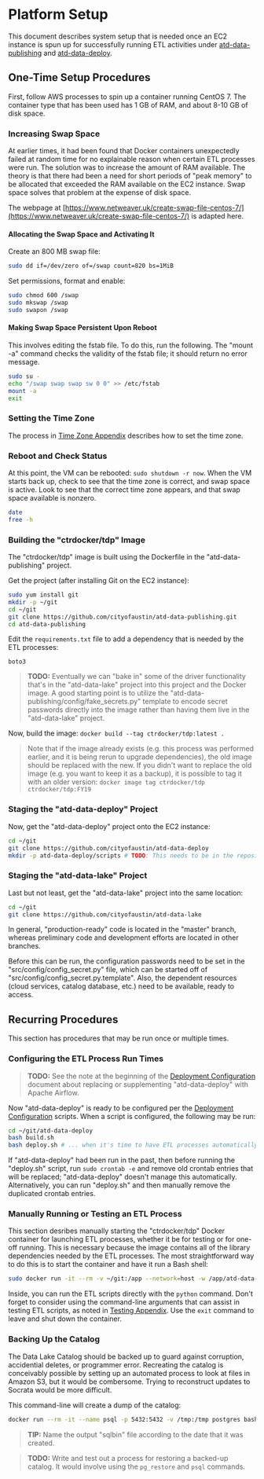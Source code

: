 # Platform Setup

This document describes system setup that is needed once an EC2 instance is spun up for successfully running ETL activities under [atd-data-publishing](https://github.com/cityofaustin/atd-data-publishing]) and [atd-data-deploy](https://github.com/cityofaustin/atd-data-deploy).

## One-Time Setup Procedures

First, follow AWS processes to spin up a container running CentOS 7. The container type that has been used has 1 GB of RAM, and about 8-10 GB of disk space.

### Increasing Swap Space

At earlier times, it had been found that Docker containers unexpectedly failed at random time for no explainable reason when certain ETL processes were run. The solution was to increase the amount of RAM available. The theory is that there had been a need for short periods of "peak memory" to be allocated that exceeded the RAM available on the EC2 instance. Swap space solves that problem at the expense of disk space.

The webpage at [https://www.netweaver.uk/create-swap-file-centos-7/](https://www.netweaver.uk/create-swap-file-centos-7/) is adapted here.

#### Allocating the Swap Space and Activating It
Create an 800 MB swap file:
```bash
sudo dd if=/dev/zero of=/swap count=820 bs=1MiB
```

Set permissions, format and enable:
```bash
sudo chmod 600 /swap
sudo mkswap /swap
sudo swapon /swap
```

#### Making Swap Space Persistent Upon Reboot

This involves editing the fstab file. To do this, run the following. The "mount -a" command checks the validity of the fstab file; it should return no error message.
```bash
sudo su -
echo "/swap swap swap sw 0 0" >> /etc/fstab
mount -a
exit
```

### Setting the Time Zone

The process in [Time Zone Appendix](appendix_timezone.md) describes how to set the time zone.

### Reboot and Check Status

At this point, the VM can be rebooted: `sudo shutdown -r now`. When the VM starts back up, check to see that the time zone is correct, and swap space is active. Look to see that the correct time zone appears, and that swap space available is nonzero.

```bash
date
free -h
```

### Building the "ctrdocker/tdp" Image

The "ctrdocker/tdp" image is built using the Dockerfile in the "atd-data-publishing" project.

Get the project (after installing Git on the EC2 instance):
```bash
sudo yum install git
mkdir -p ~/git
cd ~/git
git clone https://github.com/cityofaustin/atd-data-publishing.git
cd atd-data-publishing
```

Edit the `requirements.txt` file to add a dependency that is needed by the ETL processes:

```
boto3
```

> **TODO:** Eventually we can "bake in" some of the driver functionality that's in the "atd-data-lake" project into this project and the Docker image. A good starting point is to utilize the "atd-data-publishing/config/fake_secrets.py" template to encode secret passwords directly into the image rather than having them live in the "atd-data-lake" project.

Now, build the image: `docker build --tag ctrdocker/tdp:latest .`

> Note that if the image already exists (e.g. this process was performed earlier, and it is being rerun to upgrade dependencies), the old image should be replaced with the new. If you didn't want to replace the old image (e.g. you want to keep it as a backup), it is possible to tag it with an older version: `docker image tag ctrdocker/tdp ctrdocker/tdp:FY19`

### Staging the "atd-data-deploy" Project

Now, get the "atd-data-deploy" project onto the EC2 instance:

```bash
cd ~/git
git clone https://github.com/cityofaustin/atd-data-deploy
mkdir -p atd-data-deploy/scripts # TODO: This needs to be in the repository.
```

### Staging the "atd-data-lake" Project

Last but not least, get the "atd-data-lake" project into the same location:

```bash
cd ~/git
git clone https://github.com/cityofaustin/atd-data-lake
```

In general, "production-ready" code is located in the "master" branch, whereas preliminary code and development efforts are located in other branches.

Before this can be run, the configuration passwords need to be set in the "src/config/config_secret.py" file, which can be started off of "src/config/config_secret.py.template". Also, the dependent resources (cloud services, catalog database, etc.) need to be available, ready to access.

## Recurring Procedures

This section has procedures that may be run once or multiple times.

### Configuring the ETL Process Run Times

> **TODO:** See the note at the beginning of the [Deployment Configuration](appendix_deployconf.md) document about replacing or supplementing "atd-data-deploy" with Apache Airflow.

Now "atd-data-deploy" is ready to be configured per the [Deployment Configuration](appendix_deployconf.md) scripts. When a script is configured, the following may be run:

```bash
cd ~/git/atd-data-deploy
bash build.sh
bash deploy.sh # ... when it's time to have ETL processes automatically run.
```

If "atd-data-deploy" had been run in the past, then before running the "deploy.sh" script, run `sudo crontab -e` and remove old crontab entries that will be replaced; "atd-data-deploy" doesn't manage this automatically. Alternatively, you can run "deploy.sh" and then manually remove the duplicated crontab entries.

### Manually Running or Testing an ETL Process

This section desribes manually starting the "ctrdocker/tdp" Docker container for launching ETL processes, whether it be for testing or for one-off running. This is necessary because the image contains all of the library dependencies needed by the ETL processes. The most straightforward way to do this is to start the container and have it run a Bash shell:

```bash
sudo docker run -it --rm -v ~/git:/app --network=host -w /app/atd-data-lake/atd_data_lake ctrdocker/tdp /bin/bash
```

Inside, you can run the ETL scripts directly with the `python` command. Don't forget to consider using the command-line arguments that can assist in testing ETL scripts, as noted in [Testing Appendix](appendix_testing.md). Use the `exit` command to leave and shut down the container.

### Backing Up the Catalog

The Data Lake Catalog should be backed up to guard against corruption, accidential deletes, or programmer error. Recreating the catalog is conceivably possible by setting up an automated process to look at files in Amazon S3, but it would be combersome. Trying to reconstruct updates to Socrata would be more difficult.

This command-line will create a dump of the catalog:

```bash
docker run --rm -it --name psql -p 5432:5432 -v /tmp:/tmp postgres bash -c "PGPASSWORD=*** pg_dump -Fc -c -h *** -p 5432 -U atduser -d atd01 -t api.data_lake_cat_new" > catalog.sqlbin
```

> **TIP:** Name the output "sqlbin" file according to the date that it was created.

> **TODO:** Write and test out a process for restoring a backed-up catalog. It would involve using the `pg_restore` and `psql` commands.
